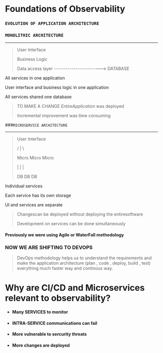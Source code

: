 # Foundations of Observability

### `EVOLUTION OF APPLICATION ARCHITECTURE `

### `MONOLITHIC ARCHITECTURE`

---

> User Interface
> 
> Business Logic
> 
> Data access layer ------------------------>  DATABASE

All services in one application 

User interface and business logic in one application

All services shared one database

> TO MAKE A CHANGE  $Entire Application$ was deployed
> 
> Incremental improvement was time consuming



###`MICROSERVICE ARCHITECTURE`

---

> User Interface 
> 
> /           |        \ 
> 
> Micro   Micro  Micro 
> 
> |           |          |
> 
> DB       DB      DB

Individual services

Each service has its own storage

UI and services are separate

>  Changescan be deployed without deploying the entiresoftware
> 
> Development on services can be done simultaneously
> 
> 

#### Previously we were using Agile or WaterFall methodology

### NOW WE ARE SHIFTING TO DEVOPS

> DevOps methodology helps us to understand the requirements and make the application architecture (plan , code , deploy, build , test) everything much faster way and continous way.

# Why are CI/CD and Microservices relevant to observability?

- #### Many SERVICES to monitor

- #### INTRA-SERVICE communications can fail

- #### More vulnerable to sercurity threats

- #### More changes are deployed



 




